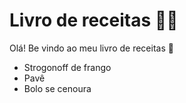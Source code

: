 # Livro de receitas :man_cook: 

Olá! Be vindo ao meu livro de receitas :wave: 

- Strogonoff de frango
- Pavê
- Bolo se cenoura
